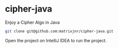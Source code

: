 # cipher-java

Enjoy a Cipher Algo in Java

```bash
git clone git@github.com:matrixjnr/cipher-java.git
```

Open the project on IntelliJ IDEA to run the project.